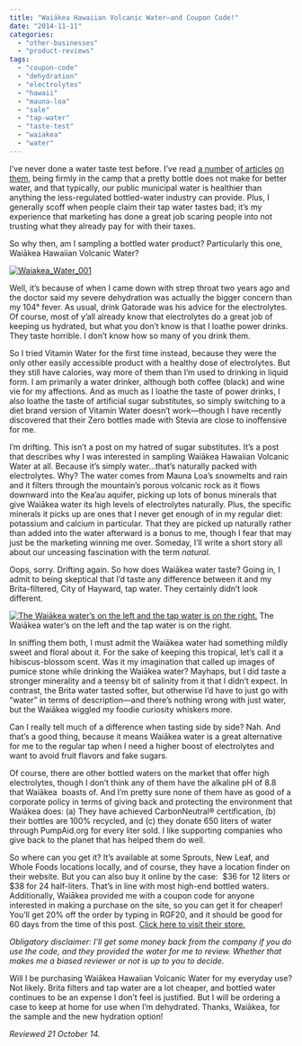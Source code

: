 ```yaml
---
title: "Waiākea Hawaiian Volcanic Water—and Coupon Code!"
date: "2014-11-11"
categories:
  - "other-businesses"
  - "product-reviews"
tags:
  - "coupon-code"
  - "dehydration"
  - "electrolytes"
  - "hawaii"
  - "mauna-loa"
  - "sale"
  - "tap-water"
  - "taste-test"
  - "waiakea"
  - "water"
---
```


I’ve never done a water taste test before. I’ve read [a number](http://www.thrillist.com/drink/nation/the-best-bottled-water-water-taste-test-thrillist-nation) o[f articles](http://www.theguardian.com/education/2011/aug/08/bottled-water-taste-research) [on them,](http://www.motherjones.com/blue-marble/2009/07/bottled-waters-can-you-taste-difference) being firmly in the camp that a pretty bottle does not make for better water, and that typically, our public municipal water is healthier than anything the less-regulated bottled-water industry can provide. Plus, I generally scoff when people claim their tap water tastes bad; it’s my experience that marketing has done a great job scaring people into not trusting what they already pay for with their taxes.

So why then, am I sampling a bottled water product? Particularly this one, Waiākea Hawaiian Volcanic Water?

[![Waiakea_Water_001](http://s3.amazonaws.com/thegourmez-wpmedia/2014/11/Waiakea_Water_001-316x500.jpg)](http://www.rebeccagomezfarrell.com/2014/11/waiakea-hawaiian-volcanic-water-and-coupon-code/waiakea_water_001/)

Well, it’s because of when I came down with strep throat two years ago and the doctor said my severe dehydration was actually the bigger concern than my 104° fever. As usual, drink Gatorade was his advice for the electrolytes. Of course, most of y’all already know that electrolytes do a great job of keeping us hydrated, but what you don’t know is that I loathe power drinks. They taste horrible. I don’t know how so many of you drink them.

So I tried Vitamin Water for the first time instead, because they were the only other easily accessible product with a healthy dose of electrolytes. But they still have calories, way more of them than I’m used to drinking in liquid form. I am primarily a water drinker, although both coffee (black) and wine vie for my affections. And as much as I loathe the taste of power drinks, I also loathe the taste of artificial sugar substitutes, so simply switching to a diet brand version of Vitamin Water doesn’t work—though I have recently discovered that their Zero bottles made with Stevia are close to inoffensive for me.

I’m drifting. This isn’t a post on my hatred of sugar substitutes. It’s a post that describes why I was interested in sampling Waiākea Hawaiian Volcanic Water at all. Because it’s simply water…that’s naturally packed with electrolytes. Why? The water comes from Mauna Loa’s snowmelts and rain and it filters through the mountain’s porous volcanic rock as it flows downward into the Kea’au aquifer, picking up lots of bonus minerals that give Waiākea water its high levels of electrolytes naturally. Plus, the specific minerals it picks up are ones that I never get enough of in my regular diet: potassium and calcium in particular. That they are picked up naturally rather than added into the water afterward is a bonus to me, though I fear that may just be the marketing winning me over. Someday, I’ll write a short story all about our unceasing fascination with the term _natural_.

Oops, sorry. Drifting again. So how does Waiākea water taste? Going in, I admit to being skeptical that I’d taste any difference between it and my Brita-filtered, City of Hayward, tap water. They certainly didn’t look different.




<div class="caption">

[![The Waiākea water’s on the left and the tap water is on the right.](http://s3.amazonaws.com/thegourmez-wpmedia/2014/11/Waiakea_Water_003-500x332.jpg)](http://www.rebeccagomezfarrell.com/2014/11/waiakea-hawaiian-volcanic-water-and-coupon-code/waiakea_water_003/) The Waiākea water’s on the left and the tap water is on the right.</div>


In sniffing them both, I must admit the Waiākea water had something mildly sweet and floral about it. For the sake of keeping this tropical, let’s call it a hibiscus-blossom scent. Was it my imagination that called up images of pumice stone while drinking the Waiākea water? Mayhaps, but I did taste a stronger minerality and a teensy bit of salinity from it that I didn’t expect. In contrast, the Brita water tasted softer, but otherwise I’d have to just go with “water” in terms of description—and there’s nothing wrong with just water, but the Waiākea wiggled my foodie curiosity whiskers more.

Can I really tell much of a difference when tasting side by side? Nah. And that’s a good thing, because it means Waiākea water is a great alternative for me to the regular tap when I need a higher boost of electrolytes and want to avoid fruit flavors and fake sugars.

Of course, there are other bottled waters on the market that offer high electrolytes, though I don’t think any of them have the alkaline pH of 8.8 that Waiākea  boasts of. And I’m pretty sure none of them have as good of a corporate policy in terms of giving back and protecting the environment that Waiākea does: (a) They have achieved CarbonNeutral® certification, (b) their bottles are 100% recycled, and (c) they donate 650 liters of water through PumpAid.org for every liter sold. I like supporting companies who give back to the planet that has helped them do well.

So where can you get it? It’s available at some Sprouts, New Leaf, and Whole Foods locations locally, and of course, they have a location finder on their website. But you can also buy it online by the case:  $36 for 12 liters or $38 for 24 half-liters. That’s in line with most high-end bottled waters. Additionally, Waiākea provided me with a coupon code for anyone interested in making a purchase on the site, so you can get it for cheaper! You’ll get 20% off the order by typing in RGF20, and it should be good for 60 days from the time of this post. [Click here to visit their store.](http://store.waiakeasprings.com/collections/cases)

_Obligatory disclaimer: I’ll get some money back from the company if you do use the code, and they provided the water for me to review. Whether that makes me a biased reviewer or not is up to you to decide._

Will I be purchasing Waiākea Hawaiian Volcanic Water for my everyday use? Not likely. Brita filters and tap water are a lot cheaper, and bottled water continues to be an expense I don’t feel is justified. But I will be ordering a case to keep at home for use when I’m dehydrated. Thanks, Waiākea, for the sample and the new hydration option!

_Reviewed 21 October 14._
